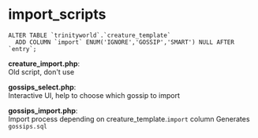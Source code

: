 # import_scripts

```
ALTER TABLE `trinityworld`.`creature_template`   
  ADD COLUMN `import` ENUM('IGNORE','GOSSIP','SMART') NULL AFTER `entry`;
```

  
**creature_import.php**:   
Old script, don't use

**gossips_select.php**:  
 Interactive UI, help to choose which gossip to import

**gossips_import.php**:  
Import process depending on creature_template.`import` column
Generates `gossips.sql`
